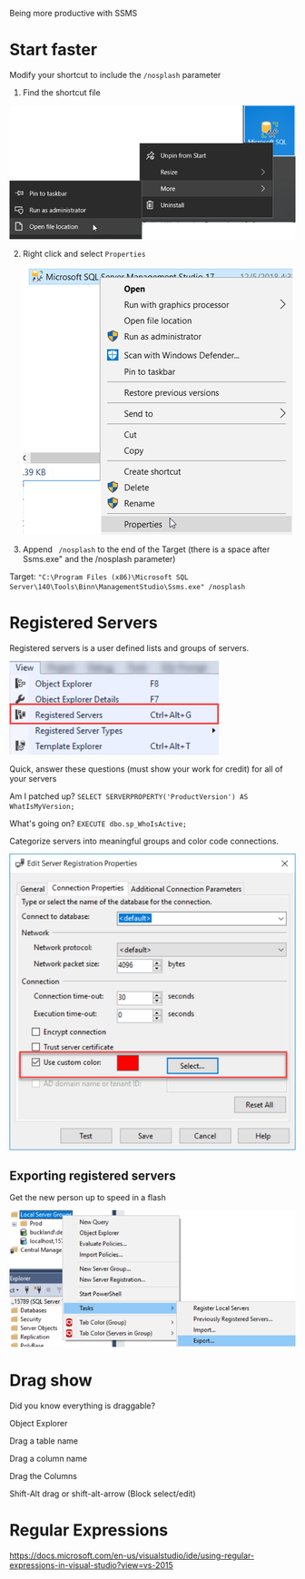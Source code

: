 Being more productive with SSMS



# Start faster

Modify your shortcut to include the `/nosplash` parameter

1. Find the shortcut file

![Start_OpenFileLocation_00](.\images\Start_OpenFileLocation_00.png)



2. Right click and select `Properties`

   ![Start_Properties](.\images\Start_Properties.png)

3. Append ` /nosplash` to the end of the Target (there is a space after Ssms.exe" and the /nosplash parameter)

Target: `"C:\Program Files (x86)\Microsoft SQL Server\140\Tools\Binn\ManagementStudio\Ssms.exe" /nosplash`

# Registered Servers

Registered servers is a user defined lists and groups of servers.

![RegisteredServers_00](.\images\RegisteredServers_00.png)

Quick, answer these questions (must show your work for credit) for all of your servers 

Am I patched up? `SELECT SERVERPROPERTY('ProductVersion') AS WhatIsMyVersion;`

What's going on? `EXECUTE dbo.sp_WhoIsActive;`

Categorize servers into meaningful groups and color code connections.



![RegisteredServers_10](.\images\RegisteredServers_10.png)

## Exporting registered servers

Get the new person up to speed in a flash 

![TasksExportRegisteredServers_00](.\images\TasksExportRegisteredServers_00.png)



# Drag show

Did you know everything is draggable?

Object Explorer

Drag a table name

Drag a column name

Drag the Columns

Shift-Alt drag or shift-alt-arrow (Block select/edit)



# Regular Expressions

https://docs.microsoft.com/en-us/visualstudio/ide/using-regular-expressions-in-visual-studio?view=vs-2015




